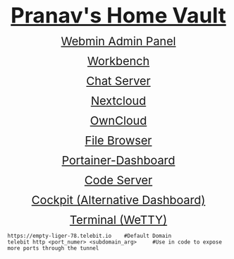 <p style="text-align:center"><span style="font-size:48px"><u><strong>Pranav&#39;s Home Vault</strong></u></span></p>

<p style="text-align:center"><span style="font-size:26px"><a href="https://webmin.empty-liger-78.telebit.io">Webmin Admin Panel</a></span></p>

<p style="text-align:center"><span style="font-size:26px"><a href="https://dash.empty-liger-78.telebit.io">Workbench</a></span></p>

<p style="text-align:center"><span style="font-size:26px"><a href="https://chat.empty-liger-78.telebit.io">Chat Server</a></span></p>

<p style="text-align:center"><span style="font-size:26px"><a href="https://nextcloud.empty-liger-78.telebit.io">Nextcloud</a></span></p>

<p style="text-align:center"><span style="font-size:26px"><a href="https://owncloud.empty-liger-78.telebit.io/login">OwnCloud</a></span></p>

<p style="text-align:center"><span style="font-size:26px"><a href="https://files.empty-liger-78.telebit.io">File Browser</a></span></p>

<p style="text-align:center"><span style="font-size:26px"><a href="https://portainer.empty-liger-78.telebit.io">Portainer-Dashboard</a></span></p>

<p style="text-align:center"><span style="font-size:26px"><a href="https://insiders.vscode.dev/+ms-vscode.remote-server/spkvault">Code Server</a></span></p>

<p style="text-align:center"><span style="font-size:26px"><a href="https://cockpit.empty-liger-78.telebit.io">Cockpit (Alternative Dashboard)</a></span></p>

<p style="text-align:center"><span style="font-size:26px"><a href="https://terminal.empty-liger-78.telebit.io">Terminal (WeTTY)</a></span></p>

<pre>
<code class="language-bash">https://empty-liger-78.telebit.io    #Default Domain
telebit http &lt;port_numer&gt; &lt;subdomain_arg&gt;     #Use in code to expose more ports through the tunnel</code></pre>
